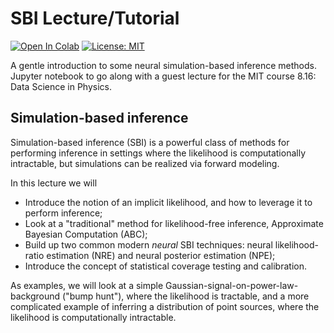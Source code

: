 # SBI Lecture/Tutorial

[![Open In Colab](https://colab.research.google.com/assets/colab-badge.svg)](https://colab.research.google.com/github/smsharma/sbi-lecture-mit/blob/main/tutorial.ipynb)
[![License: MIT](https://img.shields.io/badge/License-MIT-red.svg)](https://opensource.org/licenses/MIT)

A gentle introduction to some neural simulation-based inference methods. Jupyter notebook to go along with a guest lecture for the MIT course 8.16: Data Science in Physics.

## Simulation-based inference

Simulation-based inference (SBI) is a powerful class of methods for performing inference in settings where the likelihood is computationally intractable, but simulations can be realized via forward modeling. 

In this lecture we will
- Introduce the notion of an implicit likelihood, and how to leverage it to perform inference;
- Look at a "traditional" method for likelihood-free inference, Approximate Bayesian Computation (ABC);
- Build up two common modern _neural_ SBI techniques: neural likelihood-ratio estimation (NRE) and neural posterior estimation (NPE);
- Introduce the concept of statistical coverage testing and calibration.

As examples, we will look at a simple Gaussian-signal-on-power-law-background ("bump hunt"), where the likelihood is tractable, and a more complicated example of inferring a distribution of point sources, where the likelihood is computationally intractable.
